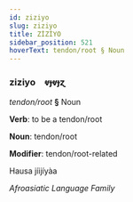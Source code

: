 ```yaml
---
id: ziziyo
slug: ziziyo
title: ZİZİYO
sidebar_position: 521
hoverText: tendon/root § Noun
---
```


### ziziyo&emsp;<span kind="abugida">ⱴɟⱴɟɀ</span>

*tendon/root* **§** Noun

**Verb**: to be a tendon/root

**Noun**: tendon/root

**Modifier**: tendon/root-related

Hausa jíijíyàa 

*Afroasiatic Language Family*